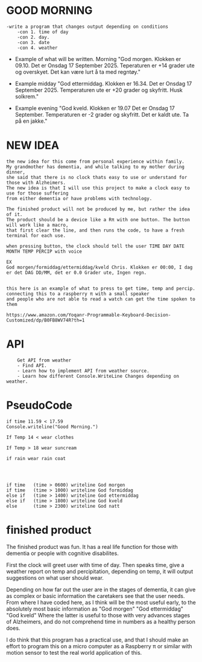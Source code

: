 # GOOD MORNING

    -write a program that changes output depending on conditions
        -con 1. time of day
        -con 2. day.
        -con 3. date
        -con 4. weather

- Example of what will be written. Morning
  "God morgen. Klokken er 09.10.
  Det er Onsdag 17 September 2025.
  Teperaturen er +14 grader ute og overskyet.
  Det kan være lurt å ta med regntøy."

- Example midday
  "God ettermiddag. Klokken er 16.34.
  Det er Onsdag 17 September 2025.
  Temperaturen ute er +20 grader og skyfritt.
  Husk solkrem."

- Example evening
  "God kveld. Klokken er 19.07
  Det er Onsdag 17 September.
  Temperaturen er -2 grader og skyfritt.
  Det er kaldt ute. Ta på en jakke."

# NEW IDEA

    the new idea for this come from personal experience within family.
    My grandmother has dementia, and while talking to my mother during dinner,
    she said that there is no clock thats easy to use or understand for those with Alzheimers.
    The new idea is that I will use this project to make a clock easy to use for those suffering
    from either dementia or have problems with technology.

    The finished product will not be produced by me, but rather the idea of it.
    The product should be a device like a Rπ with one button. The button will work like a macro,
    that first clear the line, and then runs the code, to have a fresh terminal for each use.

    when pressing button, the clock should tell the user TIME DAY DATE MONTH TEMP PERCIP with voice

    EX
    God morgen/formiddag/ettermiddag/kveld Chris. Klokken er 00:00, I dag er det DAG DD/MM, det er 0.0 Grader ute, Ingen regn.


    this here is an example of what to press to get time, temp and percip.
    connecting this to a raspberry π with a small speaker
    and people who are not able to read a watch can get the time spoken to them

    https://www.amazon.com/Yoqanr-Programmable-Keyboard-Decision-Customized/dp/B0FB8WV74R?th=1




# API

        Get API from weather
        - Find API.
        - Learn how to implement API from weather source.
        - Learn how different Console.WriteLine Changes depending on weather.

# PseudoCode

    if time 11.59 < 17.59
    Console.writeline("Good Morning.")

    If Temp 14 < wear clothes

    If Temp > 18 wear suncream

    if rain wear rain coat

    


    if time   (time > 0600) writeline God morgen
    if time   (time > 1000) writeline God formiddag
    else if   (time > 1400) writeline God ettermiddag
    else if   (time > 1800) writeline God kveld
    else      (time > 2300) writeline God natt


# finished product
  The finished product was fun. 
  It has a real life function for those with dementia or people with cognitive disabilites.

  First the clock will greet user with time of day.
  Then speaks time, give a weather report on temp and percipitation,
  depending on temp, it will output suggestions on what user should wear.

  Depending on how far out the user are in the stages of dementia, it can give
  as complex or basic information the caretakers see that the user needs.
  From where I have coded here, as I think will be the most useful early,
  to the absolutely most basic information as "God morgen" "God ettermiddag" "God kveld"
  Where the latter is useful to those with very advances stages of Alzheimers, and do not
  comprehend time in numbers as a healthy person does.

  I do think that this program has a practical use, and that I should make an effort to 
  program this on a micro computer as a Raspberry π or similar with motion sensor 
  to test the real world application of this.
  